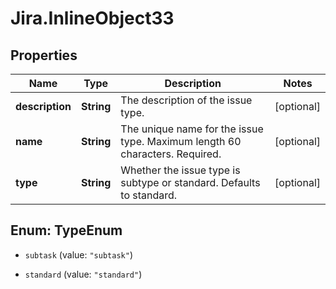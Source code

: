 # Jira.InlineObject33

## Properties

Name | Type | Description | Notes
------------ | ------------- | ------------- | -------------
**description** | **String** | The description of the issue type. | [optional] 
**name** | **String** | The unique name for the issue type. Maximum length 60 characters. Required. | [optional] 
**type** | **String** | Whether the issue type is subtype or standard. Defaults to standard. | [optional] 



## Enum: TypeEnum


* `subtask` (value: `"subtask"`)

* `standard` (value: `"standard"`)




